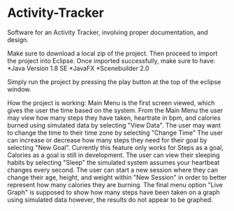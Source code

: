 # Activity-Tracker
Software for an Activity Tracker, involving proper documentation, and design.

Make sure to download a local zip of the project. Then proceed to import the project into Eclipse. 
Once imported successfully, make sure to have:
*Java Version 1.8 SE
*JavaFX
*Scenebuilder 2.0

Simply run the project by pressing the play button at the top of the eclipse window.

How the project is working:
Main Menu is the first screen viewed, which gives the user the time based on the system. 
From the Main Menu the user may view how many steps they have taken, heartrate in bpm, and calories burned using simulated data by selecting "View Data". 
The user may want to change the time to their time zone by selecting "Change Time"
The user can increase or decrease how many steps they need for their goal by selecting "New Goal". Currently this feature only works for Steps as a goal, Calories as a goal is still in development. 
The user can view their sleeping habits by selecting "Sleep" the simulated system assumes your heartbeat changes every second. 
The user can start a new session where they can change their age, height, and weight within "New Session" in order to better represent how many calories they are burning.
The final menu option "Live Graph" is supposed to show how many steps have been taken on a graph using simulated data however, the results do not appear to be graphed. 
